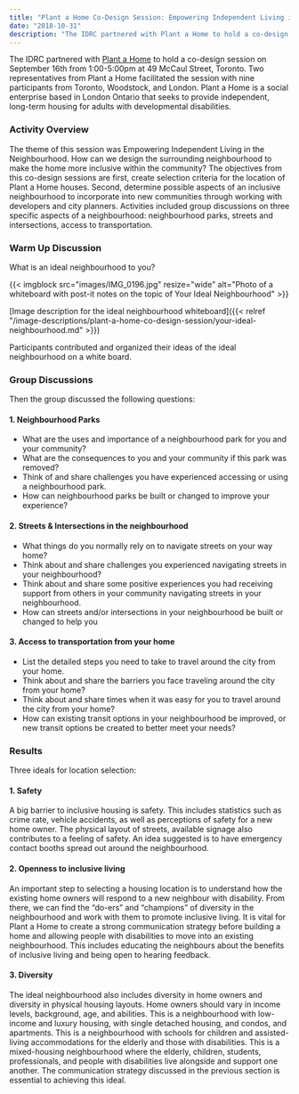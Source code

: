 ```yaml
---
title: "Plant a Home Co-Design Session: Empowering Independent Living in the Neighbourhood"
date: "2018-10-31"
description: "The IDRC partnered with Plant a Home to hold a co-design session on September 16th. Two representatives from Plant a Home facilitated the session with nine participants from Toronto, Woodstock, and London. Plant a Home is a social enterprise based in London Ontario that seeks to provide independent, long-term housing for adults with developmental disabilities."
---
```


The IDRC partnered with [Plant a Home](https://plantahome.ca/) to hold a co-design session on September 16th from 1:00-5:00pm at 49 McCaul Street, Toronto. Two representatives from Plant a Home facilitated the session with nine participants from Toronto, Woodstock, and London. Plant a Home is a social enterprise based in London Ontario that seeks to provide independent, long-term housing for adults with developmental disabilities.

### Activity Overview

The theme of this session was Empowering Independent Living in the Neighbourhood. How can we design the surrounding neighbourhood to make the home more inclusive within the community? The objectives from this co-design sessions are first, create selection criteria for the location of Plant a Home houses. Second, determine possible aspects of an inclusive neighbourhood to incorporate into new communities through working with developers and city planners. Activities included group discussions on three specific aspects of a neighbourhood: neighbourhood parks, streets and intersections, access to transportation.

### Warm Up Discussion

What is an ideal neighbourhood to you?

{{< imgblock src="images/IMG_0196.jpg" resize="wide" alt="Photo of a whiteboard with post-it notes on the topic of Your Ideal Neighbourhood" >}}

[Image description for the ideal neighbourhood whiteboard]({{< relref "/image-descriptions/plant-a-home-co-design-session/your-ideal-neighbourhood.md" >}})

Participants contributed and organized their ideas of the ideal neighbourhood on a white board.

### Group Discussions

Then the group discussed the following questions:

#### 1. Neighbourhood Parks

- What are the uses and importance of a neighbourhood park for you and your community?
- What are the consequences to you and your community if this park was removed?
- Think of and share challenges you have experienced accessing or using a neighbourhood park.
- How can neighbourhood parks be built or changed to improve your experience?

#### 2. Streets & Intersections in the neighbourhood

- What things do you normally rely on to navigate streets on your way home?
- Think about and share challenges you experienced navigating streets in your neighbourhood?
- Think about and share some positive experiences you had receiving support from others in your community navigating streets in your neighbourhood.
- How can streets and/or intersections in your neighbourhood be built or changed to help you

#### 3. Access to transportation from your home

- List the detailed steps you need to take to travel around the city from your home.
- Think about and share the barriers you face traveling around the city from your home?
- Think about and share times when it was easy for you to travel around the city from your home?
- How can existing transit options in your neighbourhood be improved, or new transit options be created to better meet your needs?

### Results

Three ideals for location selection:

#### 1. Safety

A big barrier to inclusive housing is safety. This includes statistics such as crime rate, vehicle accidents, as well as perceptions of safety for a new home owner. The physical layout of streets, available signage also contributes to a feeling of safety. An idea suggested is to have emergency contact booths spread out around the neighbourhood.

#### 2. Openness to inclusive living

An important step to selecting a housing location is to understand how the existing home owners will respond to a new neighbour with disability. From there, we can find the “do-ers” and “champions” of diversity in the neighbourhood and work with them to promote inclusive living. It is vital for Plant a Home to create a strong communication strategy before building a home and allowing people with disabilities to move into an existing neighbourhood. This includes educating the neighbours about the benefits of inclusive living and being open to hearing feedback.

#### 3. Diversity

The ideal neighbourhood also includes diversity in home owners and diversity in physical housing layouts. Home owners should vary in income levels, background, age, and abilities. This is a neighbourhood with low-income and luxury housing, with single detached housing, and condos, and apartments. This is a neighbourhood with schools for children and assisted-living accommodations for the elderly and those with disabilities. This is a mixed-housing neighbourhood where the elderly, children, students, professionals, and people with disabilities live alongside and support one another. The communication strategy discussed in the previous section is essential to achieving this ideal.
